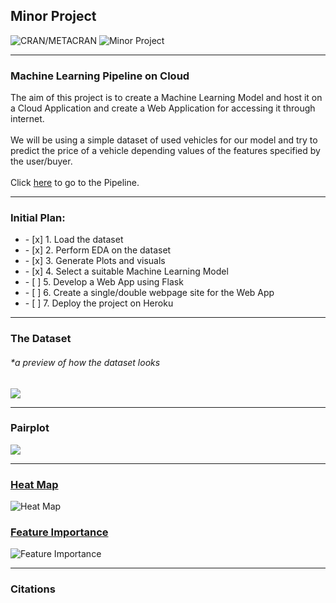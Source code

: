 ## Minor Project
![CRAN/METACRAN](https://img.shields.io/cran/l/devtools?style=for-the-badge) ![Minor Project](https://img.shields.io/badge/Minor%20Project-ML%20on%20Cloud-orange?style=for-the-badge)

---
### Machine Learning Pipeline on Cloud

The aim of this project is to create a Machine Learning Model and host it on a Cloud Application and create a Web Application for accessing it through internet. <br> <br>
We will be using a simple dataset of used vehicles for our model and try to predict the price of a vehicle depending values of the features specified by the user/buyer. <br> <br>
Click <a href = "https://github.com/adityakumaar/ML-Pipeline-On-Cloud/blob/master/ML%20Pipeline%20-%20Used%20Vehicles%20Price%20Prediction.ipynb">here</a> to go to the Pipeline. <br>

---
### Initial Plan:
<ul>
  <li> - [x] 1. Load the dataset </li>
  <li> - [x] 2. Perform EDA on the dataset </li>
  <li> - [x] 3. Generate Plots and visuals </li>
  <li> - [x] 4. Select a suitable Machine Learning Model </li>
  <li> - [ ] 5. Develop a Web App using Flask </li>
  <li> - [ ] 6. Create a single/double webpage site for the Web App </li>
  <li> - [ ] 7. Deploy the project on Heroku </li>
</ul>

---
### The Dataset
<h6> *a preview of how the dataset looks </h6>
<img src = "https://github.com/adityakumaar/ML-Pipeline-On-Cloud/blob/master/extras/vehicle_dataset_sample.png" />

---
### Pairplot
<img src = "https://github.com/adityakumaar/ML-Pipeline-On-Cloud/blob/master/extras/pairplot.png" />

<!--
### Heat Map
<img src = "https://github.com/adityakumaar/ML-Pipeline-On-Cloud/blob/master/extras/heatmap.png" />
### Feature Importance
<img src = "https://github.com/adityakumaar/ML-Pipeline-On-Cloud/blob/master/extras/feature_importance.png" />
-->

---
<a href="#">
  <h3> Heat Map </h3>
  <img align="left" alt="Heat Map" src="https://github.com/adityakumaar/ML-Pipeline-On-Cloud/blob/master/extras/heatmap.png" />
</a>
<br>
<a href="#">
  <h3> Feature Importance </h3>
  <img align="left" alt="Feature Importance" src="https://github.com/adityakumaar/ML-Pipeline-On-Cloud/blob/master/extras/feature_importance.png" />
</a>
<br>

---
### Citations


